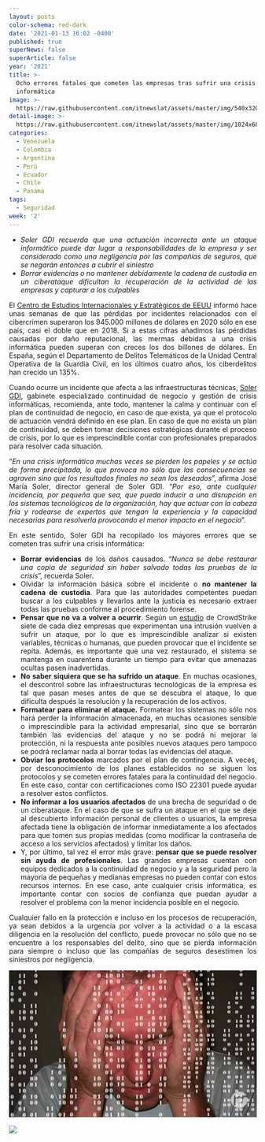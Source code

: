 ```yaml
---
layout: posts
color-schema: red-dark
date: '2021-01-13 16:02 -0400'
published: true
superNews: false
superArticle: false
year: '2021'
title: >-
  Ocho errores fatales que cometen las empresas tras sufrir una crisis
  informática
image: >-
  https://raw.githubusercontent.com/itnewslat/assets/master/img/540x320/Ataque-usuario-p.jpg
detail-image: >-
  https://raw.githubusercontent.com/itnewslat/assets/master/img/1024x680/Ataque-usuario-g.jpg
categories:
  - Venezuela
  - Colombia
  - Argentina
  - Perú
  - Ecuador
  - Chile
  - Panama
tags:
  - Seguridad
week: '2'
---
```

<ul style="text-align: justify;">
	<li><em>Soler GDI recuerda que una actuación incorrecta ante un ataque informático puede dar lugar a responsabilidades de la empresa y ser considerado como una negligencia por las compañías de seguros, que se negarán entonces a cubrir el siniestro</em></li>
	<li><em>Borrar evidencias o no mantener debidamente la cadena de custodia en un ciberataque dificultan la recuperación de la actividad de las empresas y capturar a los culpables</em></li>
</ul>
<p style="text-align: justify;">El <a href="https://www.csis.org/">Centro de Estudios Internacionales y Estratégicos de EEUU</a> informó hace unas semanas de que las pérdidas por incidentes relacionados con el cibercrimen superaron los 945.000 millones de dólares en 2020 sólo en ese país, casi el doble que en 2018. Si a estas cifras añadimos las pérdidas causadas por daño reputacional, las mermas debidas a una crisis informática pueden superan con creces los dos billones de dólares. En España, según el Departamento de Delitos Telemáticos de la Unidad Central Operativa de la Guardia Civil, en los últimos cuatro años, los ciberdelitos han crecido un 135%.</p>
<p style="text-align: justify;">Cuando ocurre un incidente que afecta a las infraestructuras técnicas, <a href="http://www.soler-gdi.es/">Soler GDI</a>, gabinete especializado continuidad de negocio y gestión de crisis informáticas, recomienda, ante todo, mantener la calma y continuar con el plan de continuidad de negocio, en caso de que exista, ya que el protocolo de actuación vendrá definido en ese plan. En caso de que no exista un plan de continuidad, se deben tomar decisiones estratégicas durante el proceso de crisis, por lo que es imprescindible contar con profesionales preparados para resolver cada situación.</p>
<p style="text-align: justify;">“<em>En una crisis informática muchas veces se pierden los papeles y se actúa de forma precipitada, lo que provoca no sólo que las consecuencias se agraven sino que los resultados finales no sean los deseados</em>”, afirma José María Soler, director general de Soler GDI. “<em>Por eso, ante cualquier incidencia, por pequeña que sea, que pueda inducir a una disrupción en los sistemas tecnológicos de la organización, hay que actuar con la cabeza fría y rodearse de expertos que tengan la experiencia y la capacidad necesarias para resolverla provocando el menor impacto en el negocio</em>”.</p>
<p style="text-align: justify;">En este sentido, Soler GDI ha recopilado los mayores errores que se cometen tras sufrir una crisis informática:</p>

<ul style="text-align: justify;">
	<li><strong>Borrar evidencias</strong> de los daños causados. “<em>Nunca se debe restaurar una copia de seguridad sin haber salvado todas las pruebas de la crisis</em>”, recuerda Soler.</li>
	<li>Olvidar la información básica sobre el incidente o <strong>no mantener la cadena de custodia</strong>. Para que las autoridades competentes puedan buscar a los culpables y llevarlos ante la justicia es necesario extraer todas las pruebas conforme al procedimiento forense.</li>
	<li><strong>Pensar que no va a volver a ocurrir</strong>. Según un <a href="https://www.crowdstrike.com/services/cyber-front-lines/">estudio</a> de CrowdStrike siete de cada diez empresas que experimentan una intrusión vuelven a sufrir un ataque, por lo que es imprescindible analizar si existen variables, técnicas o humanas, que pueden provocar que el incidente se repita. Además, es importante que una vez restaurado, el sistema se mantenga en cuarentena durante un tiempo para evitar que amenazas ocultas pasen inadvertidas.</li>
	<li><strong>No saber siquiera que se ha sufrido un ataque</strong>. En muchas ocasiones, el descontrol sobre las infraestructuras tecnológicas de la empresa es tal que pasan meses antes de que se descubra el ataque, lo que dificulta después la resolución y la recuperación de los activos.</li>
	<li><strong>Formatear para eliminar el ataque.</strong> Formatear los sistemas no sólo nos hará perder la información almacenada, en muchas ocasiones sensible o imprescindible para la actividad empresarial, sino que se borrarán también las evidencias del ataque y no se podrá ni mejorar la protección, ni la respuesta ante posibles nuevos ataques pero tampoco se podrá reclamar nada al borrar todas las evidencias del ataque.</li>
	<li><strong>Obviar los protocolos</strong> marcados por el plan de contingencia. A veces, por desconocimiento de los planes establecidos no se siguen los protocolos y se cometen errores fatales para la continuidad del negocio. En este caso, contar con certificaciones como ISO 22301 puede ayudar a resolver estos conflictos.</li>
	<li><strong>No informar a los usuarios afectados</strong> de una brecha de seguridad o de un ciberataque. En el caso de que se sufra un ataque en el que se deje al descubierto información personal de clientes o usuarios, la empresa afectada tiene la obligación de informar inmediatamente a los afectados para que tomen sus propias medidas (como modificar la contraseña de acceso a los servicios afectados) y limitar los daños.</li>
	<li>Y, por último, tal vez el error más grave: <strong>pensar que se puede resolver sin ayuda de profesionales</strong>. Las grandes empresas cuentan con equipos dedicados a la continuidad de negocio y a la seguridad pero la mayoría de pequeñas y medianas empresas no pueden contar con estos recursos internos. En ese caso, ante cualquier crisis informática, es importante contar con socios de confianza que puedan ayudar a resolver el problema con la menor incidencia posible en el negocio.</li>
</ul>
<p style="text-align: justify;">Cualquier fallo en la protección e incluso en los procesos de recuperación, ya sean debidos a la urgencia por volver a la actividad o a la escasa diligencia en la resolución del conflicto, puede provocar no sólo que no se encuentre a los responsables del delito, sino que se pierda información para siempre o incluso que las compañías de seguros desestimen los siniestros por negligencia.</p>

![](https://raw.githubusercontent.com/itnewslat/assets/master/img/540x320/Ataque-usuario-p.jpg)

<img src="https://tracker.metricool.com/c3po.jpg?hash=56f88a41e39ab42c063cc51676587a04"/>